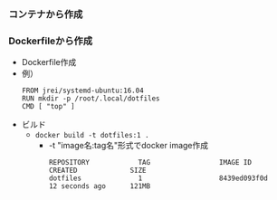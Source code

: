 ### コンテナから作成

### Dockerfileから作成

* Dockerfile作成
* 例）
    ```
    FROM jrei/systemd-ubuntu:16.04
    RUN mkdir -p /root/.local/dotfiles
    CMD [ "top" ]
    ```
* ビルド
    * `docker build -t dotfiles:1 .`
        * -t "image名:tag名"形式でdocker image作成
            ```
            REPOSITORY            TAG                 IMAGE ID            CREATED             SIZE
            dotfiles              1                   8439ed093f0d        12 seconds ago      121MB
            ```